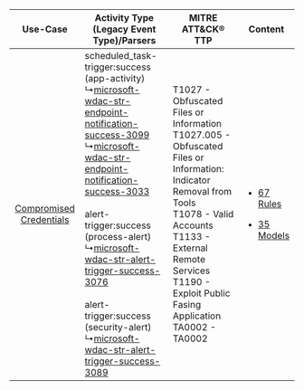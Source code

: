 |    Use-Case    | Activity Type (Legacy Event Type)/Parsers    | MITRE ATT&CK® TTP    | Content    |
|:----:| ---- | ---- | ---- |
| [Compromised Credentials](../../../UseCases/uc_compromised_credentials.md) |  scheduled_task-trigger:success (app-activity)<br> ↳[microsoft-wdac-str-endpoint-notification-success-3099](Ps/pC_microsoftwdacstrendpointnotificationsuccess3099.md)<br> ↳[microsoft-wdac-str-endpoint-notification-success-3033](Ps/pC_microsoftwdacstrendpointnotificationsuccess3033.md)<br><br> alert-trigger:success (process-alert)<br> ↳[microsoft-wdac-str-alert-trigger-success-3076](Ps/pC_microsoftwdacstralerttriggersuccess3076.md)<br><br> alert-trigger:success (security-alert)<br> ↳[microsoft-wdac-str-alert-trigger-success-3089](Ps/pC_microsoftwdacstralerttriggersuccess3089.md)<br> | T1027 - Obfuscated Files or Information<br>T1027.005 - Obfuscated Files or Information: Indicator Removal from Tools<br>T1078 - Valid Accounts<br>T1133 - External Remote Services<br>T1190 - Exploit Public Fasing Application<br>TA0002 - TA0002<br> | [<ul><li>67 Rules</li></ul><ul><li>35 Models</li></ul>](RM/r_m_microsoft_windows_defender_application_control_Compromised_Credentials.md) |